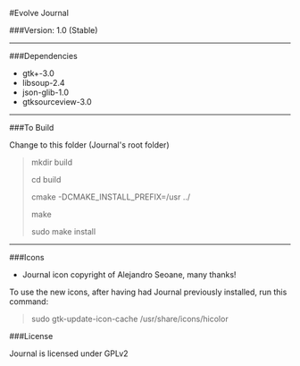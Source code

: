 #Evolve Journal

###Version: 1.0 (Stable)
____
###Dependencies

* gtk+-3.0
* libsoup-2.4
* json-glib-1.0
* gtksourceview-3.0

____
###To Build

Change to this folder (Journal's root folder)
   
>mkdir build
> 
>cd build
>
>cmake -DCMAKE_INSTALL_PREFIX=/usr ../
>
>make
>
>sudo make install

____
###Icons

* Journal icon copyright of Alejandro Seoane, many thanks!

To use the new icons, after having had Journal previously installed, run this command:
>sudo gtk-update-icon-cache /usr/share/icons/hicolor

###License

Journal is licensed under GPLv2